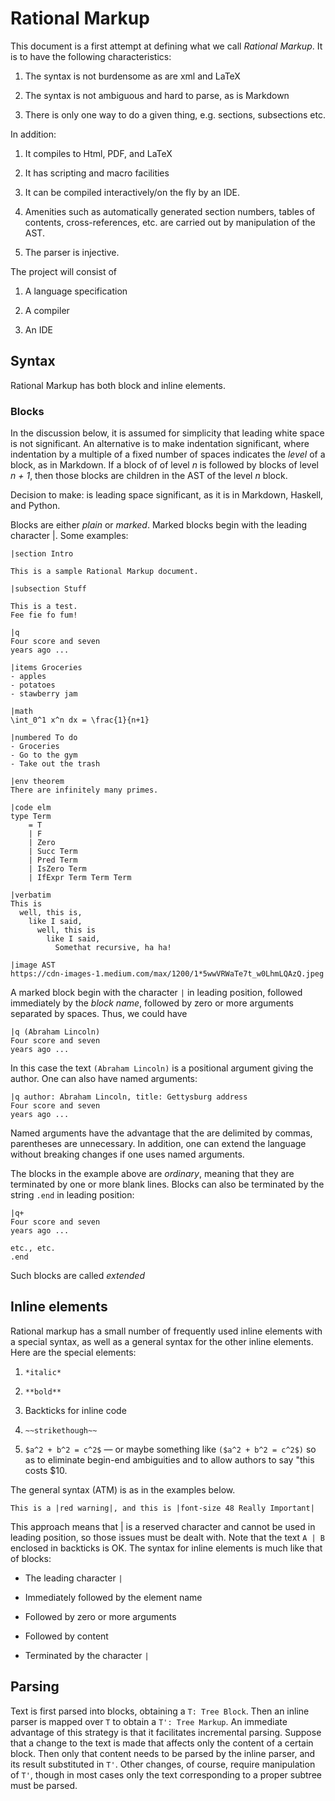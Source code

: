 # Rational Markup

This document is a first attempt at defining what we call *Rational Markup*.  It is to have the following characteristics:

1. The syntax is not burdensome as are xml and LaTeX

2. The syntax is not ambiguous and hard to parse, as is Markdown

3. There is only one way to do a given thing, e.g. sections, subsections etc.

In addition:

1. It compiles to Html, PDF, and LaTeX

2. It has scripting and macro facilities

3. It can be compiled interactively/on the fly by an IDE.

4. Amenities such as automatically generated section numbers, tables of contents, cross-references, etc. are carried out by manipulation of the AST.  

5. The parser is injective. 

The project will consist of

1. A language specification

2. A compiler

3. An IDE 

## Syntax

Rational Markup has both block and inline elements.

### Blocks

In the discussion below, it is assumed for simplicity that leading white space is not significant.  An alternative is to make indentation significant, where indentation by a multiple of a fixed number of spaces indicates the *level* of a block, as in Markdown.  If a block of of level *n* is followed by blocks of level *n + 1*, then those blocks are children in the AST of the level *n* block.

Decision to make: is leading space significant, as it is in Markdown, Haskell, and Python.

Blocks are either *plain* or *marked*.  Marked blocks begin with the leading character |.  Some examples:

```
|section Intro

This is a sample Rational Markup document.

|subsection Stuff

This is a test.
Fee fie fo fum!

|q 
Four score and seven
years ago ...

|items Groceries
- apples
- potatoes
- stawberry jam

|math 
\int_0^1 x^n dx = \frac{1}{n+1}

|numbered To do
- Groceries
- Go to the gym
- Take out the trash

|env theorem 
There are infinitely many primes.

|code elm
type Term
    = T
    | F
    | Zero
    | Succ Term
    | Pred Term
    | IsZero Term
    | IfExpr Term Term Term
    
|verbatim
This is
  well, this is,
    like I said,
      well, this is
        like I said,
          Somethat recursive, ha ha!
          
|image AST
https://cdn-images-1.medium.com/max/1200/1*5wwVRWaTe7t_w0LhmLQAzQ.jpeg
```

A marked block begin with the character `|` in leading position, followed immediately by the *block name*, followed by zero or more arguments separated by spaces.  Thus, we could have

```
|q (Abraham Lincoln)
Four score and seven
years ago ...
``` 

In this case the text `(Abraham Lincoln)` is a positional argument
giving the author.  One can also have named arguments:

```
|q author: Abraham Lincoln, title: Gettysburg address
Four score and seven
years ago ...
```

Named arguments have the advantage that the are delimited by commas,
parentheses are unnecessary. In addition, one can extend the language without breaking changes if one uses named arguments.

The blocks in the example above are *ordinary*, meaning that they 
are terminated by one or more blank lines. Blocks can also be terminated
by the string `.end` in leading position:

```
|q+ 
Four score and seven
years ago ...

etc., etc.
.end
```	

Such blocks are called *extended* 

## Inline elements

Rational markup has a small number of frequently used inline elements with a special syntax, as well as a general syntax for the other inline elements.  Here are the special elements:

1. `*italic*`

2. `**bold**`

3. Backticks for inline code

4. `~~strikethough~~`

5. `$a^2 + b^2 = c^2$` — or maybe something like `($a^2 + b^2 = c^2$)` so as to eliminate begin-end ambiguities and to allow authors to say "this costs $10.

The general syntax (ATM) is as in the examples below. 

```
This is a |red warning|, and this is |font-size 48 Really Important|
```

This approach means that | is a reserved character and cannot be used in leading position, so those issues must be dealt with.  Note that the 
text `A | B` enclosed in backticks is OK.  The syntax for inline elements is much like that of blocks:

- The leading character `|`

- Immediately followed by the element name

- Followed by zero or more arguments

- Followed by content

- Terminated by the character `|`


## Parsing

Text is first parsed into blocks, obtaining a `T: Tree Block`. Then an inline parser is mapped over `T` to obtain a `T': Tree Markup`.  An immediate advantage of this strategy is that it facilitates incremental parsing.  Suppose that a change to the text is made that affects only the content of a certain block.  Then only that content needs to be parsed by the inline parser, and its result substituted in `T'`. Other changes, of course, require manipulation of `T'`, though in most cases only  the text corresponding to a proper subtree must be parsed.